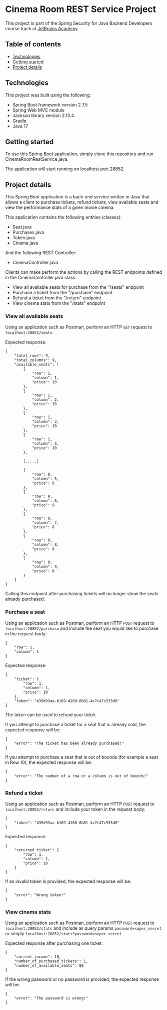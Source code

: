 # Cinema Room REST Service Project

This project is part of the Spring Security for Java Backend Developers course 
track at [JetBrains Academy](https://www.jetbrains.com/academy/).

## Table of contents
* [Technologies](#technologies)
* [Getting started](#getting-started)
* [Project details](#project-details)

## Technologies

This project was built using the following:
* Spring Boot framework version 2.7.5
* Spring Web MVC module
* Jackson library version 2.13.4
* Gradle
* Java 17


## Getting started

To use this Spring Boot application, simply clone this repository and 
run CinemaRoomRestService.java.

The application will start running on localhost port 28852.

## Project details

This Spring Boot application is a back-end service written in Java that allows a client to 
purchase tickets, refund tickets, view available seats and view the performance stats
of a given movie cinema.

This application contains the following entities (classes):
* Seat.java
* Purchases.java
* Token.java
* Cinema.java

And the following REST Controller:
* CinemaController.java

Clients can make perform the actions by calling the REST endpoints defined in 
the CinemaController.java class.
* View all available seats for purchase from the "/seats" endpoint 
* Purchase a ticket from the "/purchase" endpoint
* Refund a ticket from the "/return" endpoint
* View cinema stats from the "/stats" endpoint

### View all available seats

Using an application such as Postman, perform an HTTP ```GET``` request 
to ```localhost:28852/seats```.

Expected response:

```
{
    "total_rows": 9,
    "total_columns": 9,
    "available_seats": [
        {
            "row": 1,
            "column": 1,
            "price": 10
        },
        {
            "row": 1,
            "column": 2,
            "price": 10
        },
        {
            "row": 1,
            "column": 3,
            "price": 10
        },
        {
            "row": 1,
            "column": 4,
            "price": 10
        },
        
        [.....]
        
        {
            "row": 9,
            "column": 5,
            "price": 8
        },
        {
            "row": 9,
            "column": 6,
            "price": 8
        },
        {
            "row": 9,
            "column": 7,
            "price": 8
        },
        {
            "row": 9,
            "column": 8,
            "price": 8
        },
        {
            "row": 9,
            "column": 9,
            "price": 8
        }
    ]
}

```

Calling this endpoint after purchasing tickets will no longer show the seats
already purchased.

### Purchase a seat

Using an application such as Postman, perform an HTTP ```POST``` request
to ```localhost:28852/purchase``` and include the seat you would like to purchase in
the request body:

```
{
    "row": 1,
    "column": 1
}
```

Expected response:

```
{
    "ticket": {
        "row": 1,
        "column": 1,
        "price": 10
    },
    "token": "439d93aa-b189-4180-8b81-4c7c47c533d8"
}
```

The token can be used to refund your ticket

If you attempt to purchase a ticket for a seat that is already sold, 
the expected response will be:

```
{
    "error": "The ticket has been already purchased!"
}
```

If you attempt to purchase a seat that is out of bounds (for example a seat in Row 10), 
the expected response will be:

```
{
    "error": "The number of a row or a column is out of bounds!"
}
```

### Refund a ticket

Using an application such as Postman, perform an HTTP ```POST``` request
to ```localhost:28852/return``` and include your token in the request body:


```
{
    "token": "439d93aa-b189-4180-8b81-4c7c47c533d8"
}
```

Expected response:

```
{
    "returned_ticket": {
        "row": 1,
        "column": 1,
        "price": 10
    }
}
```
If an invalid token is provided, the expected response will be:

```
{
    "error": "Wrong token!"
}
```

### View cinema stats

Using an application such as Postman, perform an HTTP ```POST``` request
to ```localhost:28852/stats``` and include as query params ```password=super_secret```
or simply ```localhost:28852/stats?password=super_secret```

Expected response after purchasing one ticket:
```
{
    "current_income": 10,
    "number_of_purchased_tickets": 1,
    "number_of_available_seats": 80
}
```

If the wrong password or no password is provided, the expected response will be:

```
{
    "error": "The password is wrong!"
}
```